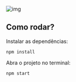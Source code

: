 
![img](https://user-images.githubusercontent.com/72028645/138145716-6550375f-ddf2-4eab-b3d6-5bae71162db3.png)

## Como rodar?
Instalar as dependências:

	npm install
	
Abra o projeto no terminal: 

	npm start
